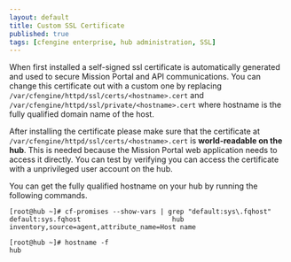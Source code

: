 ```yaml
---
layout: default
title: Custom SSL Certificate
published: true
tags: [cfengine enterprise, hub administration, SSL]
---
```


When first installed a self-signed ssl certificate is automatically generated
and used to secure Mission Portal and API communications. You can change this
certificate out with a custom one by replacing
`/var/cfengine/httpd/ssl/certs/<hostname>.cert` and
`/var/cfengine/httpd/ssl/private/<hostname>.cert` where hostname is the fully
qualified domain name of the host.

After installing the certificate please make sure that the certificate
at `/var/cfengine/httpd/ssl/certs/<hostname>.cert` is **world-readable on the hub**.
This is needed because the Mission Portal web application needs to access it directly.
You can test by verifying you can access the certificate with a unprivileged user account on the hub.

You can get the fully qualified hostname on your hub by running the following
commands.

```console
[root@hub ~]# cf-promises --show-vars | grep "default:sys\.fqhost"
default:sys.fqhost                       hub                                                          inventory,source=agent,attribute_name=Host name
```

```console
[root@hub ~]# hostname -f
hub
```
